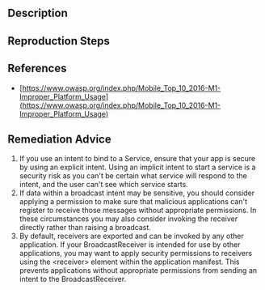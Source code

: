 ## Description


## Reproduction Steps


## References

- [https://www.owasp.org/index.php/Mobile_Top_10_2016-M1-Improper_Platform_Usage](https://www.owasp.org/index.php/Mobile_Top_10_2016-M1-Improper_Platform_Usage)


## Remediation Advice

1. If you use an intent to bind to a Service, ensure that your app is secure by using an explicit intent. Using an implicit intent to start a service is a security risk as you can't be certain what service will respond to the intent, and the user can't see which service starts.
2. If data within a broadcast intent may be sensitive, you should consider applying a permission to make sure that malicious applications can't register to receive those messages without appropriate permissions. In these circumstances you may also consider invoking the receiver directly rather than raising a broadcast.
3. By default, receivers are exported and can be invoked by any other application. If your BroadcastReceiver is intended for use by other applications, you may want to apply security permissions to receivers using the \<receiver\> element within the application manifest. This prevents applications without appropriate permissions from sending an intent to the BroadcastReceiver.


